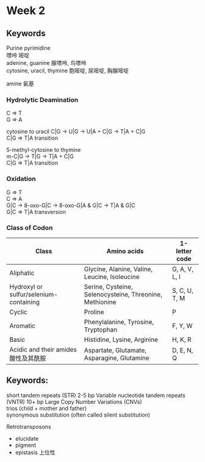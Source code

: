 # Week 2

## Keywords  

Purine  pyrimidine  
嘌呤     嘧啶  
adenine, guanine 腺嘌呤, 鸟嘌呤  
cytosine, uracil, thymine 胞嘧啶, 尿嘧啶, 胸腺嘧啶  

amine 氨基

### Hydrolytic Deamination  

C => T  
G => A

cytosine to uracil  C|G -> U|G -> U|A + C|G -> T|A + C|G  
C|G => T|A transition  

5-methyl-cytosine to thymine  
m-C|G -> T|G -> T|A + C|G  
C|G => T|A transition

### Oxidation

G => T  
C => A  
G|C -> 8-oxo-G|C -> 8-oxo-G|A & G|C -> T|A & G|C  
G|C => T|A transversion  

### Class of Codon  

| Class                                  | Amino acids                                             | 1-letter code<br> |
|----------------------------------------|---------------------------------------------------------|-------------------|
| Aliphatic                              | Glycine, Alanine, Valine, Leucine, Isoleucine           | G, A, V, L, I<br> |
| Hydroxyl or sulfur/selenium-containing | Serine, Cysteine, Selenocysteine, Threonine, Methionine | S, C, U, T, M<br> |
| Cyclic                                 | Proline                                                 | P<br>             |
| Aromatic                               | Phenylalanine, Tyrosine, Tryptophan                     | F, Y, W<br>       |
| Basic                                  | Histidine, Lysine, Arginine                             | H, K, R<br>       |
| Acidic and their amides酸性及其酰胺          | Aspartate, Glutamate, Asparagine, Glutamine             | D, E, N, Q<br>    |

## Keywords:

short tandem repeats (STR) 2-5 bp
Variable nucleotide tandem repeats (VNTR) 10+ bp
Large Copy Number Variations (CNVs)  
trios (child + mother and father)  
synonymous substitution (often called silent substitution)  

Retrotransposons

+ elucidate
+ pigment
+ epistasis 上位性
